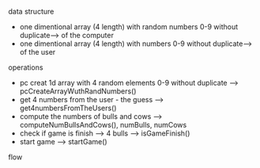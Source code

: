 data structure

- one dimentional array (4 length) with random numbers 0-9 without duplicate--> of the computer
- one dimentional array (4 length) with numbers 0-9 without duplicate--> of the user

operations

- pc creat 1d array with 4 random elements 0-9 without duplicate --> pcCreateArrayWuthRandNumbers()
- get 4 numbers from the user - the guess --> get4numbersFromTheUsers()
- compute the numbers of bulls and cows --> computeNumBullsAndCows(), numBulls, numCows
- check if game is finish --> 4 bulls --> isGameFinish()
- start game --> startGame()

flow
